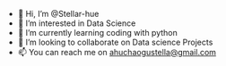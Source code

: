 - 👋 Hi, I’m @Stellar-hue
- 👀 I’m interested in Data Science
- 🌱 I’m currently learning coding with python
- 💞️ I’m looking to collaborate on Data science Projects
- 📫 You can reach me on ahuchaogustella@gmail.com

<!---
Stellar-hue/Stellar-hue is a ✨ special ✨ repository because its `README.md` (this file) appears on your GitHub profile.
You can click the Preview link to take a look at your changes.
--->
